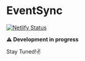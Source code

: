 # EventSync

[![Netlify Status](https://api.netlify.com/api/v1/badges/83396bbe-0879-4cf2-9b4f-52c49bfececc/deploy-status)](https://app.netlify.com/sites/eventsync-2024/deploys)

**⚠️ Development in progress**

Stay Tuned!✌️
